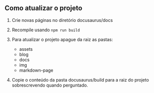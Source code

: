 ## Como atualizar o projeto
1. Crie novas páginas no diretório docusaurus/docs

2. Recompile usando ```npm run build```

3. Para atualizar o projeto apague da raiz as pastas:
   - assets
   - blog
   - docs
   - img
   - markdown-page

4. Copie o conteúdo da pasta docusaurus/build para a raiz do projeto sobrescrevendo quando perguntado.
